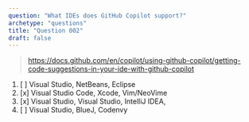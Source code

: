 ```yaml
---
question: "What IDEs does GitHub Copilot support?"
archetype: "questions"
title: "Question 002"
draft: false
---
```


> https://docs.github.com/en/copilot/using-github-copilot/getting-code-suggestions-in-your-ide-with-github-copilot
1. [ ] Visual Studio, NetBeans, Eclipse
2. [x] Visual Studio Code, Xcode, Vim/NeoVime
3. [x] Visual Studio, Visual Studio, IntelliJ IDEA,
4. [ ] Visual Studio, BlueJ, Codenvy
